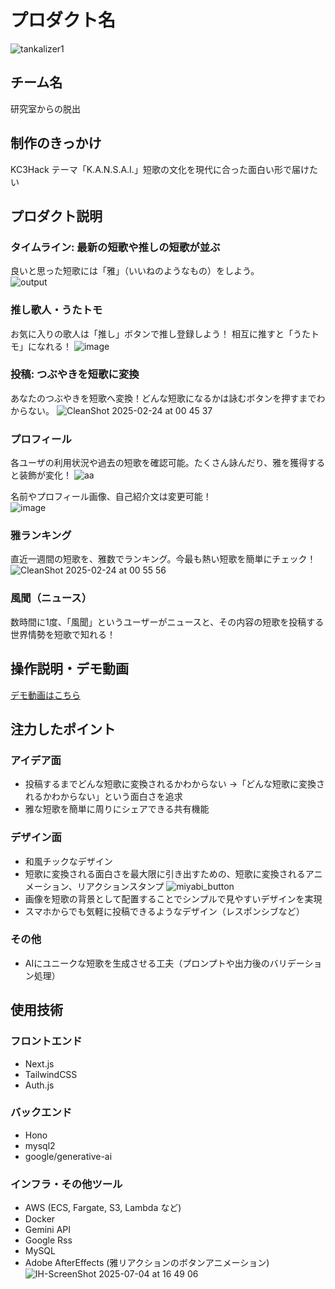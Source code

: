 # プロダクト名 
<!-- プロダクト名に変更してください -->

![tankalizer1](https://github.com/user-attachments/assets/872b89bb-e783-4d51-9b88-8698596a960a)
<!-- プロダクト名・イメージ画像を差し変えてください -->


## チーム名
研究室からの脱出
<!-- チームIDとチーム名を入力してください -->


## 制作のきっかけ
KC3Hack テーマ「K.A.N.S.A.I.」短歌の文化を現代に合った面白い形で届けたい
<!-- テーマ「関西をいい感じに」に対して、考案するプロダクトがどういった(Why)背景から思いついたのか、どのよう(What)な課題があり、どのよう(How)に解決するのかを入力してください -->


## プロダクト説明
### タイムライン: 最新の短歌や推しの短歌が並ぶ
良いと思った短歌には「雅」（いいねのようなもの）をしよう。  
![output](https://github.com/user-attachments/assets/ec8acef8-39d4-4959-aaa5-29c083b068d2)


### 推し歌人・うたトモ
お気に入りの歌人は「推し」ボタンで推し登録しよう！
相互に推すと「うたトモ」になれる！
![image](https://github.com/user-attachments/assets/82795445-686b-4931-8264-573d3015c335)

### 投稿: つぶやきを短歌に変換
あなたのつぶやきを短歌へ変換！どんな短歌になるかは詠むボタンを押すまでわからない。
![CleanShot 2025-02-24 at 00 45 37](https://github.com/user-attachments/assets/2e12f404-eca2-445f-8132-353d6aa38a76)

### プロフィール
各ユーザの利用状況や過去の短歌を確認可能。たくさん詠んだり、雅を獲得すると装飾が変化！
![aa](https://github.com/user-attachments/assets/19b5a4f3-aa31-42fa-9922-4005c1231674)

名前やプロフィール画像、自己紹介文は変更可能！  
![image](https://github.com/user-attachments/assets/41922bca-1375-49a9-ba01-1d71d84456ce)

### 雅ランキング
直近一週間の短歌を、雅数でランキング。今最も熱い短歌を簡単にチェック！
![CleanShot 2025-02-24 at 00 55 56](https://github.com/user-attachments/assets/37d80aff-f4b7-4559-8ff5-d3ec2439becc)

### 風聞（ニュース）
数時間に1度、「風聞」というユーザーがニュースと、その内容の短歌を投稿する
世界情勢を短歌で知れる！
<!-- 開発したプロダクトの説明を入力してください -->

## 操作説明・デモ動画
[デモ動画はこちら](https://youtu.be/iSJHIoJw0gc)
<!-- 開発したプロダクトの操作説明について入力してください。また、操作説明デモ動画があれば、埋め込みやリンクを記載してください -->


## 注力したポイント

<!-- 開発したプロダクトの中で、特に注力して作成した箇所・ポイントについて入力してください -->
### アイデア面
- 投稿するまでどんな短歌に変換されるかわからない →「どんな短歌に変換されるかわからない」という面白さを追求
- 雅な短歌を簡単に周りにシェアできる共有機能

### デザイン面
- 和風チックなデザイン
- 短歌に変換される面白さを最大限に引き出すための、短歌に変換されるアニメーション、リアクションスタンプ
![miyabi_button](https://github.com/user-attachments/assets/bd638584-1f55-4fd6-b227-d7eea5423db6)
- 画像を短歌の背景として配置することでシンプルで見やすいデザインを実現
- スマホからでも気軽に投稿できるようなデザイン（レスポンシブなど）

### その他
- AIにユニークな短歌を生成させる工夫（プロンプトや出力後のバリデーション処理）

## 使用技術
### フロントエンド

- Next.js
- TailwindCSS
- Auth.js

### バックエンド

- Hono
- mysql2
- google/generative-ai

### インフラ・その他ツール

- AWS (ECS, Fargate, S3, Lambda など)
- Docker
- Gemini API
- Google Rss
- MySQL
- Adobe AfterEffects (雅リアクションのボタンアニメーション)
![IH-ScreenShot 2025-07-04 at 16 49 06](https://github.com/user-attachments/assets/3940eb5a-892d-4d47-83fd-850e3b439ec3)


<!-- 使用技術を入力してください -->


<!--
markdownの記法はこちらを参照してください！
https://docs.github.com/ja/get-started/writing-on-github/getting-started-with-writing-and-formatting-on-github/basic-writing-and-formatting-syntax
-->
